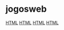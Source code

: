 # jogosweb
[HTML](https://luiscandidohonorio.github.io/jogosweb/Atividade1.html) 
[HTML](https://luiscandidohonorio.github.io/jogosweb/atividade_180042_05052020.html)
[HTML](https://luiscandidohonorio.github.io/jogosweb/new1.html)
[HTML](https://luiscandidohonorio.github.io/jogosweb/new2.html)
